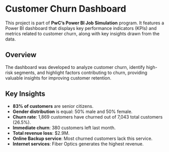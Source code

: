 # Customer Churn Dashboard

This project is part of **PwC’s Power BI Job Simulation** program. It features a Power BI dashboard that displays key performance indicators (KPIs) and metrics related to customer churn, along with key insights drawn from the data.

## Overview

The dashboard was developed to analyze customer churn, identify high-risk segments, and highlight factors contributing to churn, providing valuable insights for improving customer retention.

## Key Insights

- **83% of customers** are senior citizens.
- **Gender distribution** is equal: 50% male and 50% female.
- **Churn rate**: 1,869 customers have churned out of 7,043 total customers (26.5%).
- **Immediate churn**: 380 customers left last month.
- **Total revenue loss**: $2.9M.
- **Online Backup service**: Most churned customers lack this service.
- **Internet services**: Fiber Optics generates the highest revenue.
